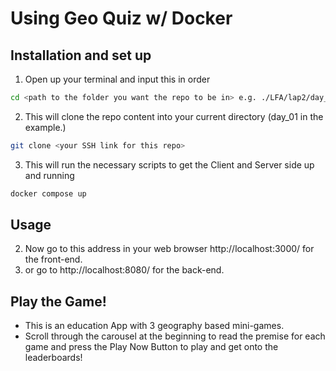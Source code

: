 # Using Geo Quiz w/ Docker

## Installation and set up
1. Open up your terminal and input this in order
```sh
cd <path to the folder you want the repo to be in> e.g. ./LFA/lap2/day_01/
```
2. This will clone the repo content into your current directory (day_01 in the example.)
```sh
git clone <your SSH link for this repo>
```
3. This will run the necessary scripts to get the Client and Server side up and running
```sh
docker compose up
```


## Usage
2. Now go to this address in your web browser http://localhost:3000/ for the front-end.
3. or go to http://localhost:8080/ for the back-end.

## Play the Game!
- This is an education App with 3 geography based mini-games. 
- Scroll through the carousel at the beginning to read the premise for each game and press the Play Now Button to play and get onto the leaderboards!
